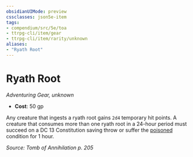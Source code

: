 ```yaml
---
obsidianUIMode: preview
cssclasses: json5e-item
tags:
- compendium/src/5e/toa
- ttrpg-cli/item/gear
- ttrpg-cli/item/rarity/unknown
aliases: 
- "Ryath Root"
---
```

# Ryath Root
*Adventuring Gear, unknown*  

- **Cost**: 50 gp

Any creature that ingests a ryath root gains `2d4` temporary hit points. A creature that consumes more than one ryath root in a 24-hour period must succeed on a DC 13 Constitution saving throw or suffer the [poisoned](/3-Mechanics/CLI/rules/conditions.md#poisoned) condition for 1 hour.

*Source: Tomb of Annihilation p. 205*